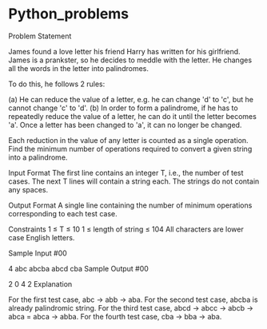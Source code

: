# Python_problems

Problem Statement

James found a love letter his friend Harry has written for his girlfriend. James is a prankster, so he decides to meddle with the letter. He changes all the words in the letter into palindromes.

To do this, he follows 2 rules:

(a) He can reduce the value of a letter, e.g. he can change 'd' to 'c', but he cannot change 'c' to 'd'. 
(b) In order to form a palindrome, if he has to repeatedly reduce the value of a letter, he can do it until the letter becomes 'a'. Once a letter has been changed to 'a', it can no longer be changed.

Each reduction in the value of any letter is counted as a single operation. Find the minimum number of operations required to convert a given string into a palindrome. 


Input Format 
The first line contains an integer T, i.e., the number of test cases. 
The next T lines will contain a string each. The strings do not contain any spaces.

Output Format 
A single line containing the number of minimum operations corresponding to each test case.

Constraints 
1 ≤ T ≤ 10
1 ≤ length of string ≤ 104 
All characters are lower case English letters.

Sample Input #00

4
abc
abcba
abcd
cba
Sample Output #00

2
0
4
2
Explanation

For the first test case, abc -> abb -> aba.
For the second test case, abcba is already palindromic string.
For the third test case, abcd -> abcc -> abcb -> abca = abca -> abba.
For the fourth test case, cba -> bba -> aba.
